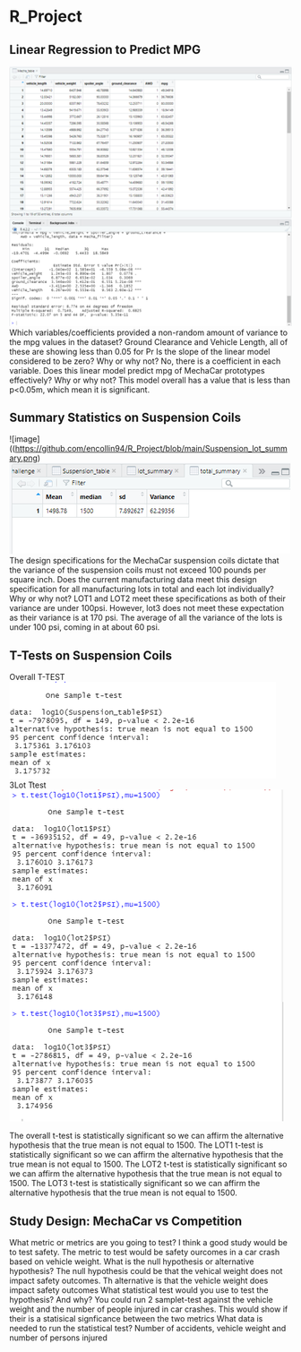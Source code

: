 # R_Project

## Linear Regression to Predict MPG
![pIC](https://github.com/encollin94/R_Project/blob/main/MechaCarcHALLENGE_sNIPPET.png)
Which variables/coefficients provided a non-random amount of variance to the mpg values in the dataset?
Ground Clearance and Vehicle Length, all of these are showing less than 0.05 for Pr
Is the slope of the linear model considered to be zero? Why or why not?
No, there is a coefficient in each variable.
Does this linear model predict mpg of MechaCar prototypes effectively? Why or why not?
This model overall has a value that is less than p<0.05m, which mean it is significant.

## Summary Statistics on Suspension Coils
![image]((https://github.com/encollin94/R_Project/blob/main/Suspension_lot_summary.png)
![image](https://github.com/encollin94/R_Project/blob/main/Suspension_total_summary.png)
The design specifications for the MechaCar suspension coils dictate that the variance of the suspension coils must not exceed 100 pounds per square inch. Does the current manufacturing data meet this design specification for all manufacturing lots in total and each lot individually? Why or why not? LOT1 and LOT2 meet these specifications as both of their variance are under 100psi. However, lot3 does not meet these expectation as their variance is at 170 psi. The average of all the variance of the lots is under 100 psi, coming in at about 60 psi.


## T-Tests on Suspension Coils
Overall T-TEST
![image](https://github.com/encollin94/R_Project/blob/main/Overal_Suspension_tttest.png) 
3Lot Ttest
![image](https://github.com/encollin94/R_Project/blob/main/Suspension_3lots_ttest.png)

The overall t-test is statistically significant so we can affirm the alternative hypothesis that the true mean is not equal to 1500. The LOT1 t-test is statistically significant so we can affirm the alternative hypothesis that the true mean is not equal to 1500. The LOT2 t-test is statistically significant so we can affirm the alternative hypothesis that the true mean is not equal to 1500. The LOT3 t-test is statistically significant so we can affirm the alternative hypothesis that the true mean is not equal to 1500. 

## Study Design: MechaCar vs Competition

What metric or metrics are you going to test? I think a good study would be to test safety. The metric to test would be safety ourcomes in a car crash based on vehicle weight. 
What is the null hypothesis or alternative hypothesis? The null hypothesis could be that the vehical weight does not impact safety outcomes. Th alternative is that the vehicle weight does impact safety outcomes
What statistical test would you use to test the hypothesis? And why?
You could run 2 samplet-test against the vehicle weight and the number of people injured in car crashes. This would show if their is a statisical signficance between the two metrics
What data is needed to run the statistical test? Number of accidents, vehicle weight and number of persons injured
